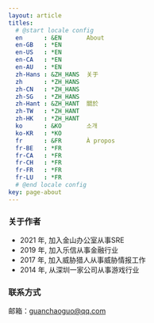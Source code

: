 ```yaml
---
layout: article
titles:
  # @start locale config
  en      : &EN       About
  en-GB   : *EN
  en-US   : *EN
  en-CA   : *EN
  en-AU   : *EN
  zh-Hans : &ZH_HANS  关于
  zh      : *ZH_HANS
  zh-CN   : *ZH_HANS
  zh-SG   : *ZH_HANS
  zh-Hant : &ZH_HANT  關於
  zh-TW   : *ZH_HANT
  zh-HK   : *ZH_HANT
  ko      : &KO       소개
  ko-KR   : *KO
  fr      : &FR       À propos
  fr-BE   : *FR
  fr-CA   : *FR
  fr-CH   : *FR
  fr-FR   : *FR
  fr-LU   : *FR
  # @end locale config
key: page-about
---
```

### 关于作者
- 2021 年, 加入金山办公室从事SRE
- 2019 年, 加入乐信从事金融行业
- 2017 年, 加入威胁猎人从事威胁情报工作
- 2014 年, 从深圳一家公司从事游戏行业


### 联系方式
邮箱：guanchaoguo@qq.com
